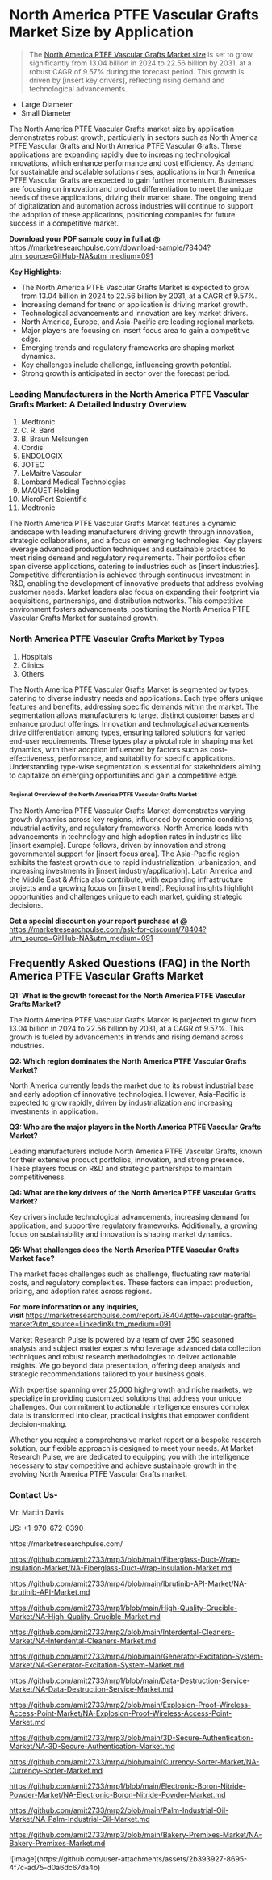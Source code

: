 <h1>North America PTFE Vascular Grafts Market&nbsp;Size by Application</h1><blockquote><p>The <a href="https://marketresearchpulse.com/download-sample/78404?utm_source=GitHub-NA&amp;utm_medium=091">North America PTFE Vascular Grafts Market size</a> is set to grow significantly from 13.04 billion in 2024 to 22.56 billion by 2031, at a robust CAGR of 9.57% during the forecast period. This growth is driven by [insert key drivers], reflecting rising demand and technological advancements.</p></blockquote><ul><li>Large Diameter<li> Small Diameter</li></ul><p>The North America PTFE Vascular Grafts market size by application demonstrates robust growth, particularly in sectors such as North America PTFE Vascular Grafts and North America PTFE Vascular Grafts. These applications are expanding rapidly due to increasing technological innovations, which enhance performance and cost efficiency. As demand for sustainable and scalable solutions rises, applications in North America PTFE Vascular Grafts are expected to gain further momentum. Businesses are focusing on innovation and product differentiation to meet the unique needs of these applications, driving their market share. The ongoing trend of digitalization and automation across industries will continue to support the adoption of these applications, positioning companies for future success in a competitive market.</p><p><strong>Download your PDF sample copy in full at @ </strong><a href="https://marketresearchpulse.com/download-sample/78404?utm_source=GitHub-NA&amp;utm_medium=091">https://marketresearchpulse.com/download-sample/78404?utm_source=GitHub-NA&amp;utm_medium=091</a></p><p><strong>Key Highlights: </strong></p><ul><li>The North America PTFE Vascular Grafts Market is expected to grow from 13.04 billion in 2024 to 22.56 billion by 2031, at a CAGR of 9.57%.</li><li>Increasing demand for trend or application is driving market growth.</li><li>Technological advancements and innovation are key market drivers.</li><li>North America, Europe, and Asia-Pacific are leading regional markets.</li><li>Major players are focusing on insert focus area to gain a competitive edge.</li><li>Emerging trends and regulatory frameworks are shaping market dynamics.</li><li>Key challenges include challenge, influencing growth potential.</li><li>Strong growth is anticipated in sector over the forecast period.</li></ul><h3>Leading Manufacturers in the North America PTFE Vascular Grafts Market: A Detailed Industry Overview</h3><ol><li>Medtronic</li><li>C. R. Bard</li><li>B. Braun Melsungen</li><li>Cordis</li><li>ENDOLOGIX</li><li>JOTEC</li><li>LeMaitre Vascular</li><li>Lombard Medical Technologies</li><li>MAQUET Holding</li><li>MicroPort Scientific</li><li>Medtronic</li></ol><div class="flex max-w-full flex-col flex-grow"><div class="min-h-8 text-message flex w-full flex-col items-end gap-2 whitespace-normal break-words [.text-message+&amp;]:mt-5" dir="auto" data-message-author-role="assistant" data-message-id="fd8432e4-4910-450d-b182-61b7bfb0a01f" data-message-model-slug="gpt-4o"><div class="flex w-full flex-col gap-1 empty:hidden first:pt-[3px]"><div class="markdown prose w-full break-words dark:prose-invert light"><p>The North America PTFE Vascular Grafts Market features a dynamic landscape with leading manufacturers driving growth through innovation, strategic collaborations, and a focus on emerging technologies. Key players leverage advanced production techniques and sustainable practices to meet rising demand and regulatory requirements. Their portfolios often span diverse applications, catering to industries such as [insert industries]. Competitive differentiation is achieved through continuous investment in R&amp;D, enabling the development of innovative products that address evolving customer needs. Market leaders also focus on expanding their footprint via acquisitions, partnerships, and distribution networks. This competitive environment fosters advancements, positioning the North America PTFE Vascular Grafts Market for sustained growth.</p></div></div></div></div><h3>North America PTFE Vascular Grafts Market by Types</h3><ol><li>Hospitals<li> Clinics<li> Others</li></ol><div class="flex max-w-full flex-col flex-grow"><div class="min-h-8 text-message flex w-full flex-col items-end gap-2 whitespace-normal break-words [.text-message+&amp;]:mt-5" dir="auto" data-message-author-role="assistant" data-message-id="084470be-0bb7-4664-bddf-5156b4f41249" data-message-model-slug="gpt-4o-mini"><div class="flex w-full flex-col gap-1 empty:hidden first:pt-[3px]"><div class="markdown prose w-full break-words dark:prose-invert light"><p>The North America PTFE Vascular Grafts Market is segmented by types, catering to diverse industry needs and applications. Each type offers unique features and benefits, addressing specific demands within the market. The segmentation allows manufacturers to target distinct customer bases and enhance product offerings. Innovation and technological advancements drive differentiation among types, ensuring tailored solutions for varied end-user requirements. These types play a pivotal role in shaping market dynamics, with their adoption influenced by factors such as cost-effectiveness, performance, and suitability for specific applications. Understanding type-wise segmentation is essential for stakeholders aiming to capitalize on emerging opportunities and gain a competitive edge.</p></div></div></div></div><h3><span style="font-size: 11px;">Regional Overview of the North America PTFE Vascular Grafts Market</span></h3><div class="flex max-w-full flex-col flex-grow"><div class="min-h-8 text-message flex w-full flex-col items-end gap-2 whitespace-normal break-words [.text-message+&amp;]:mt-5" dir="auto" data-message-author-role="assistant" data-message-id="e9038762-ce64-4e30-91c9-9bd413514231" data-message-model-slug="gpt-4o-mini"><div class="flex w-full flex-col gap-1 empty:hidden first:pt-[3px]"><div class="markdown prose w-full break-words dark:prose-invert light"><p>The North America PTFE Vascular Grafts Market demonstrates varying growth dynamics across key regions, influenced by economic conditions, industrial activity, and regulatory frameworks. North America leads with advancements in technology and high adoption rates in industries like [insert example]. Europe follows, driven by innovation and strong governmental support for [insert focus area]. The Asia-Pacific region exhibits the fastest growth due to rapid industrialization, urbanization, and increasing investments in [insert industry/application]. Latin America and the Middle East &amp; Africa also contribute, with expanding infrastructure projects and a growing focus on [insert trend]. Regional insights highlight opportunities and challenges unique to each market, guiding strategic decisions.</p></div></div></div></div><p><strong>Get a special discount on your report purchase at @ </strong><a href="https://marketresearchpulse.com/ask-for-discount/78404?utm_source=GitHub-NA&amp;utm_medium=091">https://marketresearchpulse.com/ask-for-discount/78404?utm_source=GitHub-NA&amp;utm_medium=091</a></p><h2>Frequently Asked Questions (FAQ) in the North America PTFE Vascular Grafts Market</h2><p><strong>Q1: What is the growth forecast for the North America PTFE Vascular Grafts Market?</strong></p><p>The North America PTFE Vascular Grafts Market is projected to grow from 13.04 billion in 2024 to 22.56 billion by 2031, at a CAGR of 9.57%. This growth is fueled by advancements in trends and rising demand across industries.</p><p><strong>Q2: Which region dominates the North America PTFE Vascular Grafts Market?</strong></p><p>North America currently leads the market due to its robust industrial base and early adoption of innovative technologies. However, Asia-Pacific is expected to grow rapidly, driven by industrialization and increasing investments in application.</p><p><strong>Q3: Who are the major players in the North America PTFE Vascular Grafts Market?</strong></p><p>Leading manufacturers include North America PTFE Vascular Grafts, known for their extensive product portfolios, innovation, and strong presence. These players focus on R&amp;D and strategic partnerships to maintain competitiveness.</p><p><strong>Q4: What are the key drivers of the North America PTFE Vascular Grafts Market?</strong></p><p>Key drivers include technological advancements, increasing demand for application, and supportive regulatory frameworks. Additionally, a growing focus on sustainability and innovation is shaping market dynamics.</p><p><strong>Q5: What challenges does the North America PTFE Vascular Grafts Market face?</strong></p><p>The market faces challenges such as challenge, fluctuating raw material costs, and regulatory complexities. These factors can impact production, pricing, and adoption rates across regions.</p><p><strong>For more information or any inquiries, visit&nbsp;</strong><a href="https://marketresearchpulse.com/report/78404/ptfe-vascular-grafts-market?utm_source=Linkedin&utm_medium=091">https://marketresearchpulse.com/report/78404/ptfe-vascular-grafts-market?utm_source=Linkedin&utm_medium=091</a></p><p>Market Research Pulse is powered by a team of over 250 seasoned analysts and subject matter experts who leverage advanced data collection techniques and robust research methodologies to deliver actionable insights. We go beyond data presentation, offering deep analysis and strategic recommendations tailored to your business goals.</p><p>With expertise spanning over 25,000 high-growth and niche markets, we specialize in providing customized solutions that address your unique challenges. Our commitment to actionable intelligence ensures complex data is transformed into clear, practical insights that empower confident decision-making.</p><p>Whether you require a comprehensive market report or a bespoke research solution, our flexible approach is designed to meet your needs. At Market Research Pulse, we are dedicated to equipping you with the intelligence necessary to stay competitive and achieve sustainable growth in the evolving North America PTFE Vascular Grafts market.</p><h3><strong>Contact Us-</strong></h3><p>Mr. Martin Davis</p><p>US: +1-970-672-0390</p><p>https://marketresearchpulse.com/</p><p><a href="https://github.com/amit2733/mrp3/blob/main/Fiberglass-Duct-Wrap-Insulation-Market/NA-Fiberglass-Duct-Wrap-Insulation-Market.md">https://github.com/amit2733/mrp3/blob/main/Fiberglass-Duct-Wrap-Insulation-Market/NA-Fiberglass-Duct-Wrap-Insulation-Market.md</a></p><p><a href="https://github.com/amit2733/mrp4/blob/main/Ibrutinib-API-Market/NA-Ibrutinib-API-Market.md">https://github.com/amit2733/mrp4/blob/main/Ibrutinib-API-Market/NA-Ibrutinib-API-Market.md</a></p><p><a href="https://github.com/amit2733/mrp1/blob/main/High-Quality-Crucible-Market/NA-High-Quality-Crucible-Market.md">https://github.com/amit2733/mrp1/blob/main/High-Quality-Crucible-Market/NA-High-Quality-Crucible-Market.md</a></p><p><a href="https://github.com/amit2733/mrp2/blob/main/Interdental-Cleaners-Market/NA-Interdental-Cleaners-Market.md">https://github.com/amit2733/mrp2/blob/main/Interdental-Cleaners-Market/NA-Interdental-Cleaners-Market.md</a></p><p><a href="https://github.com/amit2733/mrp4/blob/main/Generator-Excitation-System-Market/NA-Generator-Excitation-System-Market.md">https://github.com/amit2733/mrp4/blob/main/Generator-Excitation-System-Market/NA-Generator-Excitation-System-Market.md</a></p><p><a href="https://github.com/amit2733/mrp1/blob/main/Data-Destruction-Service-Market/NA-Data-Destruction-Service-Market.md">https://github.com/amit2733/mrp1/blob/main/Data-Destruction-Service-Market/NA-Data-Destruction-Service-Market.md</a></p><p><a href="https://github.com/amit2733/mrp2/blob/main/Explosion-Proof-Wireless-Access-Point-Market/NA-Explosion-Proof-Wireless-Access-Point-Market.md">https://github.com/amit2733/mrp2/blob/main/Explosion-Proof-Wireless-Access-Point-Market/NA-Explosion-Proof-Wireless-Access-Point-Market.md</a></p><p><a href="https://github.com/amit2733/mrp3/blob/main/3D-Secure-Authentication-Market/NA-3D-Secure-Authentication-Market.md">https://github.com/amit2733/mrp3/blob/main/3D-Secure-Authentication-Market/NA-3D-Secure-Authentication-Market.md</a></p><p><a href="https://github.com/amit2733/mrp4/blob/main/Currency-Sorter-Market/NA-Currency-Sorter-Market.md">https://github.com/amit2733/mrp4/blob/main/Currency-Sorter-Market/NA-Currency-Sorter-Market.md</a></p><p><a href="https://github.com/amit2733/mrp1/blob/main/Electronic-Boron-Nitride-Powder-Market/NA-Electronic-Boron-Nitride-Powder-Market.md">https://github.com/amit2733/mrp1/blob/main/Electronic-Boron-Nitride-Powder-Market/NA-Electronic-Boron-Nitride-Powder-Market.md</a></p><p><a href="https://github.com/amit2733/mrp2/blob/main/Palm-Industrial-Oil-Market/NA-Palm-Industrial-Oil-Market.md">https://github.com/amit2733/mrp2/blob/main/Palm-Industrial-Oil-Market/NA-Palm-Industrial-Oil-Market.md</a></p><p><a href="https://github.com/amit2733/mrp3/blob/main/Bakery-Premixes-Market/NA-Bakery-Premixes-Market.md">https://github.com/amit2733/mrp3/blob/main/Bakery-Premixes-Market/NA-Bakery-Premixes-Market.md</a></p>
![image](https://github.com/user-attachments/assets/2b393927-8695-4f7c-ad75-d0a6dc67da4b)

